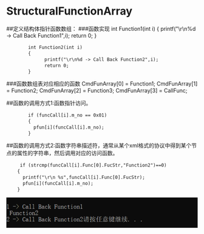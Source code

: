# StructuralFunctionArray
  ##定义结构体指针函数数组：
  ###函数实现
            int Function1(int i)
            {
                  printf("\r\n%d -> Call Back Function1",i);
                  return 0;
            }
            
            int Function2(int i)
            {
                  printf("\r\n%d -> Call Back Function2",i);
                  return 0;
            }
            
  ###函数数组表对应相应的函数
            CmdFunArray[0] = Function1;
            CmdFunArray[1] = Function2;
            CmdFunArray[2] = Function3; 
            CmdFunArray[3] = CallFunc;
        
        
 ##函数的调用方式1:函数指针访问。
      
            if (funcCall[i].m_no == 0x01)
            {
              pfun[i](funcCall[i].m_no);
            }
          
          
  ##函数的调用方式2:函数字符串描述符，通常从某个xml格式的协议中得到某个节点的属性的字符串，然后调用对应的访问函数。
     
         if (strcmp(funcCall[i].Func[0].FucStr,"Function2")==0)
        {
          printf("\r\n %s",funcCall[i].Func[0].FucStr);
          pfun[i](funcCall[i].m_no);
        }
![img](https://github.com/LetThink/StructuralFunctionArray/blob/master/result.png)
